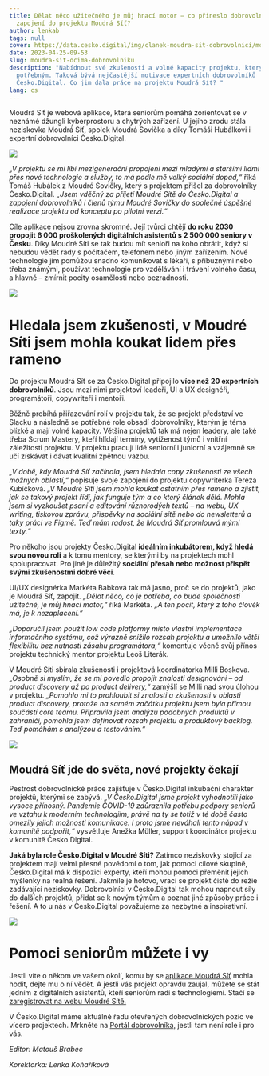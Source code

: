 ```yaml
---
title: Dělat něco užitečného je můj hnací motor – co přineslo dobrovolníkům
  zapojení do projektu Moudrá Síť?
author: lenkab
tags: null
cover: https://data.cesko.digital/img/clanek-moudra-sit-dobrovolnici/moudra-sit-ocima-dobrovolniku.png
date: 2023-04-25-09-53
slug: moudra-sit-ocima-dobrovolniku
description: "Nabídnout své zkušenosti a volné kapacity projektu, který pomáhá
  potřebným. Taková bývá nejčastější motivace expertních dobrovolníků
  Česko.Digital. Co jim dala práce na projektu Moudrá Síť? "
lang: cs
---
```

Moudrá Síť je webová aplikace, která seniorům pomáhá zorientovat se v neznámé džungli kyberprostoru a chytrých zařízení. U jejího zrodu stála neziskovka Moudrá Síť, spolek Moudrá Sovička a díky Tomáši Hubálkovi i expertní dobrovolníci Česko.Digital.

![](https://data.cesko.digital/img/clanek-moudra-sit-dobrovolnici/1.png)

*„V projektu se mi líbí mezigenerační propojení mezi mladými a staršími lidmi přes nové technologie a služby, to má podle mě velký sociální dopad,“* říká Tomáš Hubálek z Moudré Sovičky, který s projektem přišel za dobrovolníky Česko.Digital. *„Jsem vděčný za přijetí Moudré Sítě do Česko.Digital a zapojení dobrovolníků i členů týmu Moudré Sovičky do společné úspěšné realizace projektu od konceptu po pilotní verzi.“*  

Cíle aplikace nejsou zrovna skromné. Její tvůrci chtějí **do roku 2030 propojit 6 000 proškolených digitálních asistentů s 2 500 000 seniory v Česku**. Díky Moudré Síti se tak budou mít senioři na koho obrátit, když si nebudou vědět rady s počítačem, telefonem nebo jiným zařízením. Nové technologie jim pomůžou snadno komunikovat s lékaři, s příbuznými nebo třeba známými, používat technologie pro vzdělávání i trávení volného času, a hlavně – zmírnit pocity osamělosti nebo bezradnosti.

![](https://data.cesko.digital/img/clanek-moudra-sit-dobrovolnici/2.png)

# Hledala jsem zkušenosti, v Moudré Síti jsem mohla koukat lidem přes rameno

Do projektu Moudrá Síť se za Česko.Digital připojilo **více než 20 expertních dobrovolníků**. Jsou mezi nimi projektoví leadeři, UI a UX designéři, programátoři, copywriteři i mentoři. 

Běžně probíhá přiřazování rolí v projektu tak, že se projekt představí ve Slacku a následně se potřebné role obsadí dobrovolníky, kterým je téma blízké a mají volné kapacity. Většina projektů tak má nejen leadery, ale také třeba Scrum Mastery, kteří hlídají termíny, vytíženost týmů i vnitřní záležitosti projektu. V projektu pracují lidé seniorní i juniorní a vzájemně se učí získávat i dávat kvalitní zpětnou vazbu. 

*„V době, kdy Moudrá Síť začínala, jsem hledala copy zkušenosti ze všech možných oblastí,“* popisuje svoje zapojení do projektu copywriterka Tereza Kubíčková. *„V Moudré Síti jsem mohla koukat ostatním přes rameno a zjistit, jak se takový projekt řídí, jak funguje tým a co který článek dělá. Mohla jsem si vyzkoušet psaní a editování různorodých textů – na webu, UX writing, tiskovou zprávu, příspěvky na sociální sítě nebo do newsletterů a taky práci ve Figmě. Teď mám radost, že Moudrá Síť promlouvá mými texty.“*

Pro někoho jsou projekty Česko.Digital **ideálním inkubátorem, když hledá svou novou roli** a k tomu mentory, se kterými by na projektech mohl spolupracovat. Pro jiné je důležitý **sociální přesah nebo možnost přispět svými zkušenostmi dobré věci**. 

UI/UX designérka Markéta Babková tak má jasno, proč se do projektů, jako je Moudrá Síť, zapojit. *„Dělat něco, co je potřeba, co bude společnosti užitečné, je můj hnací motor,“* říká Markéta. *„A ten pocit, který z toho člověk má, je k nezaplacení.“*

*„Doporučil jsem použít low code platformy místo vlastní implementace informačního systému, což výrazně snížilo rozsah projektu a umožnilo větší flexibilitu bez nutnosti zásahu programátora,“* komentuje věcně svůj přínos projektu technický mentor projektu Leoš Literák. 

V Moudré Síti sbírala zkušenosti i projektová koordinátorka Milli Boskova. *„Osobně si myslím, že se mi povedlo propojit znalosti designování – od product discovery až po product delivery,“* zamýšlí se Milli nad svou úlohou v projektu. *„Pomohlo mi to prohloubit si znalosti a zkušenosti v oblasti product discovery, protože na samém začátku projektu jsem byla přímou součástí core teamu. Připravila jsem analýzu podobných produktů v zahraničí, pomohla jsem definovat rozsah projektu a produktový backlog. Teď pomáhám s analýzou a testováním.“*

![](https://data.cesko.digital/img/clanek-moudra-sit-dobrovolnici/3.png)

## Moudrá Síť jde do světa, nové projekty čekají

Pestrost dobrovolnické práce zajišťuje v Česko.Digital inkubační charakter projektů, kterými se zabývá. *„V Česko.Digital jsme projekt vyhodnotili jako vysoce přínosný. Pandemie COVID-19 zdůraznila potřebu podpory seniorů ve vztahu k moderním technologiím, právě na ty se totiž v té době často omezily jejich možnosti komunikace. I proto jsme neváhali tento nápad v komunitě podpořit,“* vysvětluje Anežka Müller, support koordinátor projektu v komunitě Česko.Digital.

**Jaká byla role Česko.Digital v Moudré Síti?** Zatímco neziskovky stojící za projektem mají velmi přesné povědomí o tom, jak pomoci cílové skupině, Česko.Digital má k dispozici experty, kteří mohou pomoci přeměnit jejich myšlenky na reálná řešení. Jakmile je hotovo, vrací se projekt čistě do režie zadávající neziskovky. Dobrovolníci v Česko.Digital tak mohou napnout síly do dalších projektů, přidat se k novým týmům a poznat jiné způsoby práce i řešení. A to u nás v Česko.Digital považujeme za nezbytné a inspirativní. 

![](https://data.cesko.digital/img/clanek-moudra-sit-dobrovolnici/4.png)

# Pomoci seniorům můžete i vy

Jestli víte o někom ve vašem okolí, komu by se [aplikace Moudrá Síť](https://moudrasit.cz/) mohla hodit, dejte mu o ní vědět. A jestli vás projekt opravdu zaujal, můžete se stát jedním z digitálních asistentů, kteří seniorům radí s technologiemi. Stačí se [zaregistrovat na webu Moudré Sítě.](https://moudrasit.cz/chci-pomahat/) 

V Česko.Digital máme aktuálně řadu otevřených dobrovolnických pozic ve vícero projektech. Mrkněte na [Portál dobrovolníka,](https://cesko.digital/opportunities) jestli tam není role i pro vás.

*Editor: Matouš Brabec*

*Korektorka: Lenka Koňaříková*